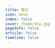 ```yaml
---
title: 笔记
icon: note 
index: false
cover: /home/sky.jpg
pageInfo: false
article: false
timeline: false
---
```


<Catalog />


